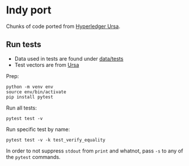 # Indy port

Chunks of code ported from [Hyperledger Ursa](https://github.com/hyperledger/ursa).

## Run tests

- Data used in tests are found under [data/tests](data/tests/)
- Test vectors are from [Ursa](https://github.com/hyperledger/ursa)

Prep:

```
python -m venv env
source env/bin/activate
pip install pytest
```

Run all tests:

```
pytest test -v
```

Run specific test by name:

```
pytest test -v -k test_verify_equality
```

In order to not suppress `stdout` from `print` and whatnot, pass `-s` to any of
the `pytest` commands.
